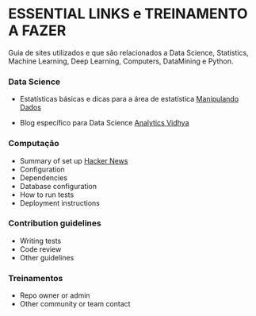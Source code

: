 # ESSENTIAL LINKS e TREINAMENTO A FAZER  #

Guia de sites utilizados e que são relacionados a Data Science, Statistics, Machine Learning, Deep Learning, Computers, DataMining e Python.

### **Data Science** ###

* Estatísticas básicas e dicas para a área de estatística
[Manipulando Dados](http://manipulandodados.com.br/)

* Blog específico para Data Science
[Analytics Vidhya](https://www.analyticsvidhya.com/)

### Computação ###

* Summary of set up
[Hacker News](https://news.ycombinator.com/)
* Configuration
* Dependencies
* Database configuration
* How to run tests
* Deployment instructions

### Contribution guidelines ###

* Writing tests
* Code review
* Other guidelines

### Treinamentos ###

* Repo owner or admin
* Other community or team contact